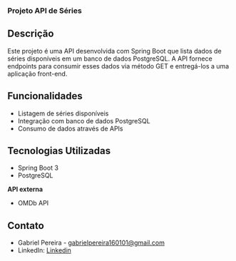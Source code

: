 ### Projeto API de Séries

## Descrição
Este projeto é uma API desenvolvida com Spring Boot que lista dados de séries disponíveis em um banco de dados PostgreSQL. A API fornece endpoints para consumir esses dados via método GET e entregá-los a uma aplicação front-end.

## Funcionalidades
- Listagem de séries disponíveis
- Integração com banco de dados PostgreSQL
- Consumo de dados através de APIs

## Tecnologias Utilizadas
- Spring Boot 3
- PostgreSQL

**API externa**
- OMDb API

## Contato
- Gabriel Pereira - gabrielpereira160101@gmail.com
- LinkedIn: [Linkedin](linkedin.com/in/gabriel-pereira-a2a6331a2/)
